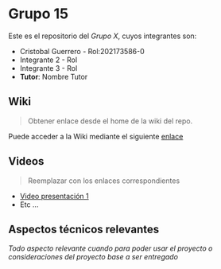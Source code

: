 
# Grupo 15

Este es el repositorio del *Grupo X*, cuyos integrantes son:

* Cristobal Guerrero - Rol:202173586-0
* Integrante 2 - Rol
* Integrante 3 - Rol
* **Tutor**: Nombre Tutor

## Wiki

> Obtener enlace desde el home de la wiki del repo.

Puede acceder a la Wiki mediante el siguiente [enlace](https://gitlab.inf.utfsm.cl/)

## Videos

> Reemplazar con los enlaces correspondientes

* [Video presentación 1](https://www.youtube.com/watch?v=y1Tg63zPfs4&ab_channel=GonzaloGutierrez)
* Etc ...

## Aspectos técnicos relevantes

_Todo aspecto relevante cuando para poder usar el proyecto o consideraciones del proyecto base a ser entregado_
